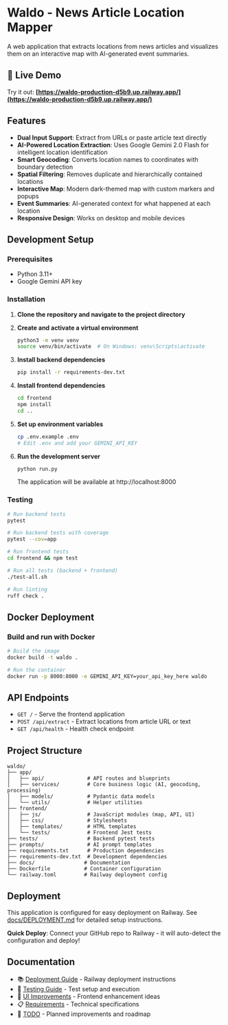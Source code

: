 # Waldo - News Article Location Mapper

A web application that extracts locations from news articles and visualizes them on an interactive map with AI-generated event summaries.

## 🚀 Live Demo

Try it out: **[https://waldo-production-d5b9.up.railway.app/](https://waldo-production-d5b9.up.railway.app/)**

## Features

- **Dual Input Support**: Extract from URLs or paste article text directly
- **AI-Powered Location Extraction**: Uses Google Gemini 2.0 Flash for intelligent location identification
- **Smart Geocoding**: Converts location names to coordinates with boundary detection
- **Spatial Filtering**: Removes duplicate and hierarchically contained locations
- **Interactive Map**: Modern dark-themed map with custom markers and popups
- **Event Summaries**: AI-generated context for what happened at each location
- **Responsive Design**: Works on desktop and mobile devices

## Development Setup

### Prerequisites

- Python 3.11+
- Google Gemini API key

### Installation

1. **Clone the repository and navigate to the project directory**

2. **Create and activate a virtual environment**
   ```bash
   python3 -m venv venv
   source venv/bin/activate  # On Windows: venv\Scripts\activate
   ```

3. **Install backend dependencies**
   ```bash
   pip install -r requirements-dev.txt
   ```

4. **Install frontend dependencies**
   ```bash
   cd frontend
   npm install
   cd ..
   ```

5. **Set up environment variables**
   ```bash
   cp .env.example .env
   # Edit .env and add your GEMINI_API_KEY
   ```

6. **Run the development server**
   ```bash
   python run.py
   ```
   The application will be available at http://localhost:8000

### Testing

```bash
# Run backend tests
pytest

# Run backend tests with coverage
pytest --cov=app

# Run frontend tests
cd frontend && npm test

# Run all tests (backend + frontend)
./test-all.sh

# Run linting
ruff check .
```

## Docker Deployment

### Build and run with Docker

```bash
# Build the image
docker build -t waldo .

# Run the container
docker run -p 8000:8000 -e GEMINI_API_KEY=your_api_key_here waldo
```

## API Endpoints

- `GET /` - Serve the frontend application
- `POST /api/extract` - Extract locations from article URL or text
- `GET /api/health` - Health check endpoint

## Project Structure

```
waldo/
├── app/
│   ├── api/              # API routes and blueprints
│   ├── services/         # Core business logic (AI, geocoding, processing)
│   ├── models/           # Pydantic data models
│   └── utils/            # Helper utilities
├── frontend/
│   ├── js/               # JavaScript modules (map, API, UI)
│   ├── css/              # Stylesheets
│   ├── templates/        # HTML templates
│   └── tests/            # Frontend Jest tests
├── tests/                # Backend pytest tests
├── prompts/              # AI prompt templates
├── requirements.txt      # Production dependencies
├── requirements-dev.txt  # Development dependencies
├── docs/                # Documentation
├── Dockerfile           # Container configuration
└── railway.toml         # Railway deployment config
```

## Deployment

This application is configured for easy deployment on Railway. See [docs/DEPLOYMENT.md](docs/DEPLOYMENT.md) for detailed setup instructions.

**Quick Deploy**: Connect your GitHub repo to Railway - it will auto-detect the configuration and deploy!

## Documentation

- 📚 [Deployment Guide](docs/DEPLOYMENT.md) - Railway deployment instructions
- 🧪 [Testing Guide](docs/TESTING.md) - Test setup and execution
- 🎨 [UI Improvements](docs/UI_IMPROVEMENTS.md) - Frontend enhancement ideas
- 📋 [Requirements](docs/REQUIREMENTS.md) - Technical specifications
- 📝 [TODO](docs/TODO.md) - Planned improvements and roadmap